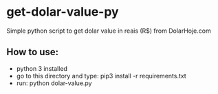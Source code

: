 # get-dolar-value-py
Simple python script to get dolar value in reais (R$) from DolarHoje.com

## How to use:
- python 3 installed
- go to this directory and type: pip3 install -r requirements.txt
- run: python dolar-value.py
